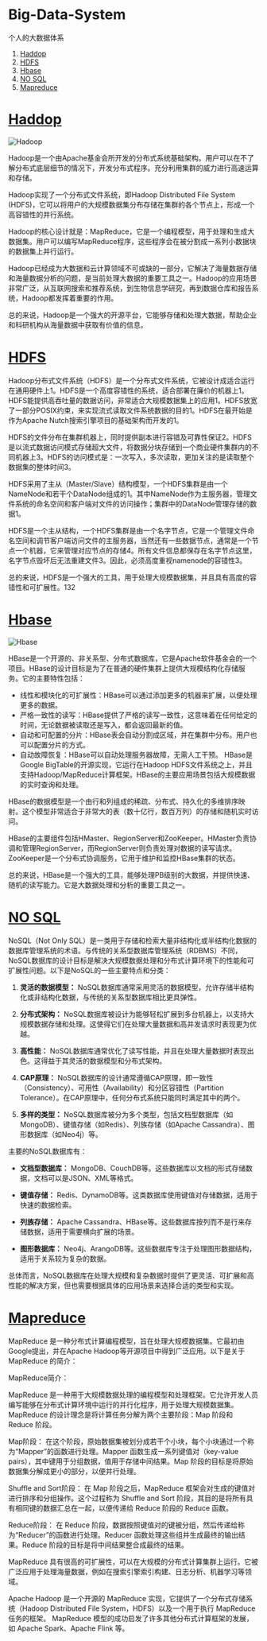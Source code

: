 # Big-Data-System
个人的大数据体系
1. [Haddop](https://github.com/HDZ12/Big-Data-System/blob/main/Hadoop/READEME.md#11%E7%AE%80%E4%BB%8B)
2. [HDFS](https://github.com/HDZ12/Big-Data-System/blob/main/HDFS/HDFS.md)
3. [Hbase](https://github.com/HDZ12/Big-Data-System/blob/main/Hbase/READEME.md)
4. [NO SQL](https://github.com/HDZ12/Big-Data-System/blob/main/No%20SQL/READEME.md)
5. [Mapreduce](https://github.com/HDZ12/Big-Data-System/blob/main/Mapreduce/READEME.md)
# [Haddop](https://github.com/HDZ12/Big-Data-System/blob/main/Hadoop/READEME.md#11%E7%AE%80%E4%BB%8B)
![Hadoop](https://github.com/HDZ12/Big-Data-System/assets/99587726/d0e93856-1ea1-4bf5-9c48-0f3c430e1d26)

Hadoop是一个由Apache基金会所开发的分布式系统基础架构。用户可以在不了解分布式底层细节的情况下，开发分布式程序。充分利用集群的威力进行高速运算和存储。

Hadoop实现了一个分布式文件系统，即Hadoop Distributed File System (HDFS)，它可以将用户的大规模数据集分布存储在集群的各个节点上，形成一个高容错性的并行系统。

Hadoop的核心设计就是：MapReduce，它是一个编程模型，用于处理和生成大数据集。用户可以编写MapReduce程序，这些程序会在被分割成一系列小数据块的数据集上并行运行。

Hadoop已经成为大数据和云计算领域不可或缺的一部分，它解决了海量数据存储和海量数据分析的问题，是当前处理大数据的重要工具之一。Hadoop的应用场景非常广泛，从互联网搜索和推荐系统，到生物信息学研究，再到数据仓库和报告系统，Hadoop都发挥着重要的作用。

总的来说，Hadoop是一个强大的开源平台，它能够存储和处理大数据，帮助企业和科研机构从海量数据中获取有价值的信息。
# [HDFS](https://github.com/HDZ12/Big-Data-System/blob/main/HDFS/HDFS.md)
Hadoop分布式文件系统（HDFS）是一个分布式文件系统，它被设计成适合运行在通用硬件上1。HDFS是一个高度容错性的系统，适合部署在廉价的机器上1。HDFS能提供高吞吐量的数据访问，非常适合大规模数据集上的应用1。HDFS放宽了一部分POSIX约束，来实现流式读取文件系统数据的目的1。HDFS在最开始是作为Apache Nutch搜索引擎项目的基础架构而开发的1。

HDFS的文件分布在集群机器上，同时提供副本进行容错及可靠性保证2。HDFS是以流式数据访问模式存储超大文件，将数据分块存储到一个商业硬件集群内的不同机器上3。HDFS的访问模式是：一次写入，多次读取，更加关注的是读取整个数据集的整体时间3。

HDFS采用了主从（Master/Slave）结构模型，一个HDFS集群是由一个NameNode和若干个DataNode组成的1。其中NameNode作为主服务器，管理文件系统的命名空间和客户端对文件的访问操作；集群中的DataNode管理存储的数据1。

HDFS是一个主从结构，一个HDFS集群是由一个名字节点，它是一个管理文件命名空间和调节客户端访问文件的主服务器，当然还有一些数据节点，通常是一个节点一个机器，它来管理对应节点的存储4。所有文件信息都保存在名字节点这里，名字节点毁坏后无法重建文件3。因此，必须高度重视namenode的容错性3。

总的来说，HDFS是一个强大的工具，用于处理大规模数据集，并且具有高度的容错性和可扩展性。132
# [Hbase](https://github.com/HDZ12/Big-Data-System/blob/main/Hbase/READEME.md)
![Hbase](https://github.com/HDZ12/Big-Data-System/assets/99587726/01161b9e-daef-4afe-be1a-8f49ef8d6a18)

HBase是一个开源的、非关系型、分布式数据库，它是Apache软件基金会的一个项目。HBase的设计目标是为了在普通的硬件集群上提供大规模结构化存储服务。它的主要特性包括：
- 线性和模块化的可扩展性：HBase可以通过添加更多的机器来扩展，以便处理更多的数据。
- 严格一致性的读写：HBase提供了严格的读写一致性，这意味着在任何给定的时间，无论数据被读取还是写入，都会返回最新的值。
- 自动和可配置的分片：HBase表会自动分割成区域，并在集群中分布。用户也可以配置分片的方式。
- 自动故障恢复：HBase可以自动处理服务器故障，无需人工干预。
HBase是Google BigTable的开源实现，它运行在Hadoop HDFS文件系统之上，并且支持Hadoop/MapReduce计算框架。HBase的主要应用场景包括大规模数据的实时查询和处理。

HBase的数据模型是一个由行和列组成的稀疏、分布式、持久化的多维排序映射。这个模型非常适合于非常大的表（数十亿行，数百万列）的存储和随机实时访问。

HBase的主要组件包括HMaster、RegionServer和ZooKeeper。HMaster负责协调和管理RegionServer，而RegionServer则负责处理对数据的读写请求。ZooKeeper是一个分布式协调服务，它用于维护和监控HBase集群的状态。

总的来说，HBase是一个强大的工具，能够处理PB级别的大数据，并提供快速、随机的读写能力。它是大数据处理和分析的重要工具之一。
# [NO SQL](https://github.com/HDZ12/Big-Data-System/blob/main/No%20SQL/READEME.md)
NoSQL（Not Only SQL）是一类用于存储和检索大量非结构化或半结构化数据的数据库管理系统的术语。与传统的关系型数据库管理系统（RDBMS）不同，NoSQL数据库的设计目标是解决大规模数据处理和分布式计算环境下的性能和可扩展性问题。以下是NoSQL的一些主要特点和分类：

1. **灵活的数据模型：** NoSQL数据库通常采用灵活的数据模型，允许存储半结构化或非结构化数据，与传统的关系型数据库相比更具弹性。

2. **分布式架构：** NoSQL数据库被设计为能够轻松扩展到多台机器上，以支持大规模数据存储和处理。这使得它们在处理大量数据和高并发请求时表现更为优越。

3. **高性能：** NoSQL数据库通常优化了读写性能，并且在处理大量数据时表现出色。这得益于其灵活的数据模型和分布式架构。

4. **CAP原理：** NoSQL数据库的设计通常遵循CAP原理，即一致性（Consistency）、可用性（Availability）和分区容错性（Partition Tolerance）。在CAP原理中，任何分布式系统只能同时满足其中的两个。

5. **多样的类型：** NoSQL数据库被分为多个类型，包括文档型数据库（如MongoDB）、键值存储（如Redis）、列族存储（如Apache Cassandra）、图形数据库（如Neo4j）等。

主要的NoSQL数据库有：

- **文档型数据库：** MongoDB、CouchDB等。这些数据库以文档的形式存储数据，文档可以是JSON、XML等格式。

- **键值存储：** Redis、DynamoDB等。这类数据库使用键值对存储数据，适用于快速的数据检索。

- **列族存储：** Apache Cassandra、HBase等。这些数据库按列而不是行来存储数据，适用于需要横向扩展的场景。

- **图形数据库：** Neo4j、ArangoDB等。这些数据库专注于处理图形数据结构，适用于关系较为复杂的数据。

总体而言，NoSQL数据库在处理大规模和复杂数据时提供了更灵活、可扩展和高性能的解决方案，但也需要根据具体的应用场景来选择合适的类型和实现。
# [Mapreduce](https://github.com/HDZ12/Big-Data-System/blob/main/Mapreduce/READEME.md)
MapReduce 是一种分布式计算编程模型，旨在处理大规模数据集。它最初由Google提出，并在Apache Hadoop等开源项目中得到广泛应用。以下是关于 MapReduce 的简介：

MapReduce简介：

MapReduce 是一种用于大规模数据处理的编程模型和处理框架。它允许开发人员编写能够在分布式计算环境中运行的并行化程序，用于处理大规模数据集。MapReduce 的设计理念是将计算任务分解为两个主要阶段：Map 阶段和 Reduce 阶段。

Map阶段： 在这个阶段，原始数据集被划分成若干个小块，每个小块通过一个称为“Mapper”的函数进行处理。Mapper 函数生成一系列键值对（key-value pairs），其中键用于分组数据，值用于存储中间结果。Map 阶段的目标是将原始数据集分解成更小的部分，以便并行处理。

Shuffle and Sort阶段： 在 Map 阶段之后，MapReduce 框架会对生成的键值对进行排序和分组操作。这个过程称为 Shuffle and Sort 阶段，其目的是将所有具有相同键的数据汇总在一起，以便传递给 Reduce 阶段的 Reduce 函数。

Reduce阶段： 在 Reduce 阶段，数据按照键值对的键被分组，然后传递给称为“Reducer”的函数进行处理。Reducer 函数处理这些组并生成最终的输出结果。Reduce 阶段的目标是将中间结果整合成最终的结果。

MapReduce 具有很高的可扩展性，可以在大规模的分布式计算集群上运行。它被广泛应用于处理海量数据，例如在搜索引擎索引构建、日志分析、机器学习等领域。

Apache Hadoop 是一个开源的 MapReduce 实现，它提供了一个分布式存储系统（Hadoop Distributed File System，HDFS）以及一个用于执行 MapReduce 任务的框架。 MapReduce 模型的成功启发了许多其他分布式计算框架的发展，如 Apache Spark、Apache Flink 等。






